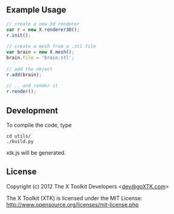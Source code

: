 ## Example Usage ##

```javascript
// create a new 3d renderer
var r = new X.renderer3D();
r.init();
    
// create a mesh from a .stl file
var brain = new X.mesh();
brain.file = 'brain.stl';
    
// add the object
r.add(brain);
    
// .. and render it
r.render();
```

## Development ##
To compile the code, type
```shell
cd utils/
./build.py
```
xtk.js will be generated. 

## License ##
Copyright (c) 2012 The X Toolkit Developers  \<dev@goXTK.com>

The X Toolkit (XTK) is licensed under the MIT License:
  <a href="http://www.opensource.org/licenses/mit-license.php" target="_blank">http://www.opensource.org/licenses/mit-license.php</a>

 
